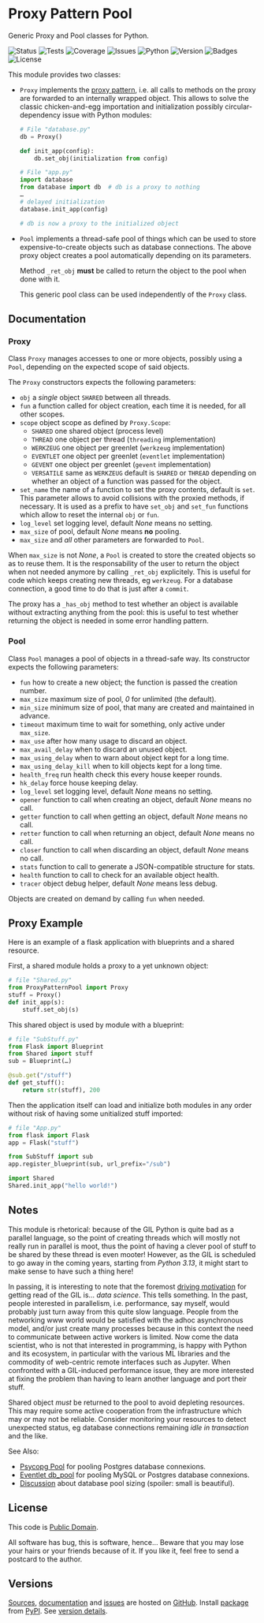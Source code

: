 # Proxy Pattern Pool

Generic Proxy and Pool classes for Python.

![Status](https://github.com/zx80/proxy-pattern-pool/actions/workflows/ppp.yml/badge.svg?branch=main&style=flat)
![Tests](https://img.shields.io/badge/tests-13%20✓-success)
![Coverage](https://img.shields.io/badge/coverage-100%25-success)
![Issues](https://img.shields.io/github/issues/zx80/proxy-pattern-pool?style=flat)
![Python](https://img.shields.io/badge/python-3-informational)
![Version](https://img.shields.io/pypi/v/ProxyPatternPool)
![Badges](https://img.shields.io/badge/badges-8-informational)
![License](https://img.shields.io/pypi/l/proxypatternpool?style=flat)

This module provides two classes:

- `Proxy` implements the
  [proxy pattern](https://en.wikipedia.org/wiki/Proxy_pattern),
  i.e. all calls to methods on the proxy are forwarded to an internally wrapped
  object. This allows to solve the classic chicken-and-egg importation and
  initialization possibly circular-dependency issue with Python modules:

  ```python
  # File "database.py"
  db = Proxy()

  def init_app(config):
      db.set_obj(initialization from config)
  ```

  ```python
  # File "app.py"
  import database
  from database import db  # db is a proxy to nothing
  …
  # delayed initialization
  database.init_app(config)

  # db is now a proxy to the initialized object
  ```

- `Pool` implements a thread-safe pool of things which can be used to store
  expensive-to-create objects such as database connections. The above proxy
  object creates a pool automatically depending on its parameters.

  Method `_ret_obj` **must** be called to return the object to the pool when
  done with it.

  This generic pool class can be used independently of the `Proxy` class.

## Documentation

### Proxy

Class `Proxy` manages accesses to one or more objects, possibly using
a `Pool`, depending on the expected scope of said objects.

The `Proxy` constructors expects the following parameters:

- `obj` a *single* object `SHARED` between all threads.
- `fun` a function called for object creation, each time it is needed,
  for all other scopes.
- `scope` object scope as defined by `Proxy.Scope`:
  - `SHARED` one shared object (process level)
  - `THREAD` one object per thread (`threading` implementation)
  - `WERKZEUG` one object per greenlet (`werkzeug` implementation)
  - `EVENTLET` one object per greenlet (`eventlet` implementation)
  - `GEVENT` one object per greenlet (`gevent` implementation)
  - `VERSATILE` same as `WERKZEUG`
  default is `SHARED` or `THREAD` depending on whether an object
  of a function was passed for the object.
- `set_name` the name of a function to set the proxy contents,
  default is `set`. This parameter allows to avoid collisions with
  the proxied methods, if necessary.
  It is used as a prefix to have `set_obj` and `set_fun` functions
  which allow to reset the internal `obj` or `fun`.
- `log_level` set logging level, default *None* means no setting.
- `max_size` of pool, default _None_ means **no** pooling.
- `max_size` and _all_ other parameters are forwarded to `Pool`.

When `max_size` is not *None*, a `Pool` is created to store the created
objects so as to reuse them. It is the responsability of the user to
return the object when not needed anymore by calling `_ret_obj` explicitely.
This is useful for code which keeps creating new threads, eg `werkzeug`.
For a database connection, a good time to do that is just after a `commit`.

The proxy has a `_has_obj` method to test whether an object is available
without extracting anything from the pool: this is useful to test whether
returning the object is needed in some error handling pattern.

### Pool

Class `Pool` manages a pool of objects in a thread-safe way.
Its constructor expects the following parameters:

- `fun` how to create a new object; the function is passed the creation number.
- `max_size` maximum size of pool, *0* for unlimited (the default).
- `min_size` minimum size of pool, that many are created and maintained in advance.
- `timeout` maximum time to wait for something, only active under `max_size`.
- `max_use` after how many usage to discard an object.
- `max_avail_delay` when to discard an unused object.
- `max_using_delay` when to warn about object kept for a long time.
- `max_using_delay_kill` when to kill objects kept for a long time.
- `health_freq` run health check this every house keeper rounds.
- `hk_delay` force house keeping delay.
- `log_level` set logging level, default *None* means no setting.
- `opener` function to call when creating an object, default *None* means no call.
- `getter` function to call when getting an object, default *None* means no call.
- `retter` function to call when returning an object, default *None* means no call.
- `closer` function to call when discarding an object, default *None* means no call.
- `stats` function to call to generate a JSON-compatible structure for stats.
- `health` function to call to check for an available object health.
- `tracer` object debug helper, default *None* means less debug.

Objects are created on demand by calling `fun` when needed.

## Proxy Example

Here is an example of a flask application with blueprints and a shared
resource.

First, a shared module holds a proxy to a yet unknown object:

```python
# file "Shared.py"
from ProxyPatternPool import Proxy
stuff = Proxy()
def init_app(s):
    stuff.set_obj(s)
```

This shared object is used by module with a blueprint:

```python
# file "SubStuff.py"
from Flask import Blueprint
from Shared import stuff
sub = Blueprint(…)

@sub.get("/stuff")
def get_stuff():
    return str(stuff), 200
```

Then the application itself can load and initialize both modules in any order
without risk of having some unitialized stuff imported:

```python
# file "App.py"
from flask import Flask
app = Flask("stuff")

from SubStuff import sub
app.register_blueprint(sub, url_prefix="/sub")

import Shared
Shared.init_app("hello world!")
```

## Notes

This module is rhetorical: because of the GIL Python is quite bad as a parallel
language, so the point of creating threads which will mostly not really run in
parallel is moot, thus the point of having a clever pool of stuff to be shared
by these thread is even mooter! However, as the GIL is scheduled to go away
in the coming years, starting from _Python 3.13_, it might start to make sense
to have such a thing here!

In passing, it is interesting to note that the foremost
[driving motivation](https://peps.python.org/pep-0703/) for getting
read of the GIL is… _data science_. This tells something.
In the past, people interested in parallelism, i.e. performance, say myself,
would probably just turn away from this quite slow language.
People from the networking www world would be satisfied with the adhoc
asynchronous model, and/or just create many processes because
in this context the need to communicate between active workers is limited.
Now come the data scientist, who is not that interested in programming, is
happy with Python and its ecosystem, in particular with the various ML libraries
and the commodity of web-centric remote interfaces such as Jupyter. When
confronted with a GIL-induced performance issue, they are more interested at
fixing the problem than having to learn another language and port their stuff.

Shared object *must* be returned to the pool to avoid depleting resources.
This may require some active cooperation from the infrastructure which may
or may not be reliable. Consider monitoring your resources to detect unexpected
status, eg database connections remaining  _idle in transaction_ and the like.

See Also:

- [Psycopg Pool](https://www.psycopg.org/psycopg3/docs/advanced/pool.html)
  for pooling Postgres database connexions.
- [Eventlet db_pool](https://eventlet.net/doc/modules/db_pool.html)
  for pooling MySQL or Postgres database connexions.
- [Discussion](https://github.com/brettwooldridge/HikariCP/wiki/About-Pool-Sizing)
  about database pool sizing (spoiler: small is beautiful).

## License

This code is [Public Domain](https://creativecommons.org/publicdomain/zero/1.0/).

All software has bug, this is software, hence… Beware that you may lose your
hairs or your friends because of it. If you like it, feel free to send a
postcard to the author.

## Versions

[Sources](https://github.com/zx80/proxy-pattern-pool),
[documentation](https://zx80.github.io/proxy-pattern-pool/) and
[issues](https://github.com/zx80/proxy-pattern-pool/issues)
are hosted on [GitHub](https://github.com).
Install [package](https://pypi.org/project/ProxyPatternPool/) from
[PyPI](https://pypi.org/).
See [version details](VERSIONS.md).
